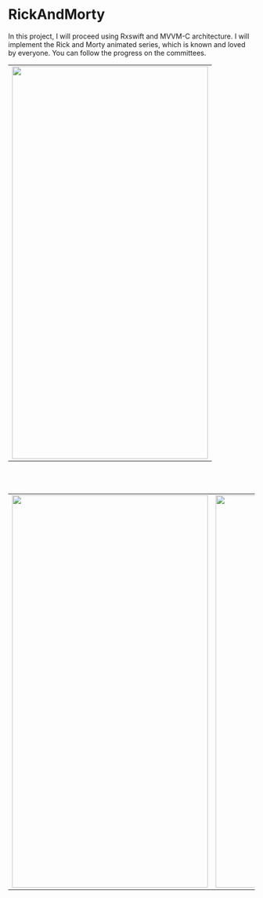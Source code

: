 # RickAndMorty

In this project, I will proceed using Rxswift and MVVM-C architecture. I will implement the Rick and Morty animated series, which is known and loved by everyone. You can follow the progress on the committees.


<table>
  <tr>
    <td><img src="https://user-images.githubusercontent.com/82471515/226112121-957f6f59-9d4e-4973-b641-95e966ab34f2.png" width=400 height=800></td>
      </tr>
 </table>
<br>
</br>
<table>
  <tr>
    <td><img src="https://user-images.githubusercontent.com/82471515/226112142-d3b90401-5ae1-46bf-a54c-7d3863f88e53.png" width=400 height=800></td>
    <td><img src="https://user-images.githubusercontent.com/82471515/226112003-011204a9-ac34-4962-9f1b-67a5be440e39.png" width=400 height=800></td>
      </tr>
 </table>
 
